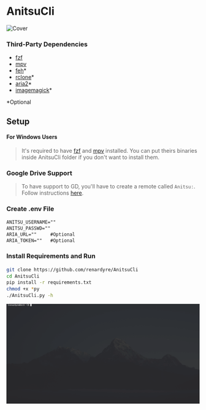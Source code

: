 # AnitsuCli
![Cover](https://cdn.discordapp.com/attachments/1028636320190443570/1028636414025420872/unknown.png)

### Third-Party Dependencies
- [fzf](https://github.com/junegunn/fzf)
- [mpv](https://github.com/mpv-player/mpv)
- [feh](https://github.com/derf/feh)*
- [rclone](https://rclone.org)*
- [aria2](https://github.com/aria2/aria2)*
- [imagemagick](https://github.com/ImageMagick/ImageMagick)*

*Optional

## Setup
#### For Windows Users
> It's required to have [fzf](https://github.com/junegunn/fzf/releases) and [mpv](https://mpv.io/installation/) installed. You can put theirs binaries inside AnitsuCli folder if you don't want to install them.

### Google Drive Support
> To have support to GD, you'll have to create a remote called `Anitsu:`. Follow instructions [here](https://rclone.org/drive/).

### Create .env File
```env
ANITSU_USERNAME=""
ANITSU_PASSWD=""
ARIA_URL=""     #Optional 
ARIA_TOKEN=""   #Optional
```

### Install Requirements and Run
```bash
git clone https://github.com/renardyre/AnitsuCli
cd AnitsuCli
pip install -r requirements.txt
chmod +x *py
./AnitsuCli.py -h
```

![preview](preview.gif)
